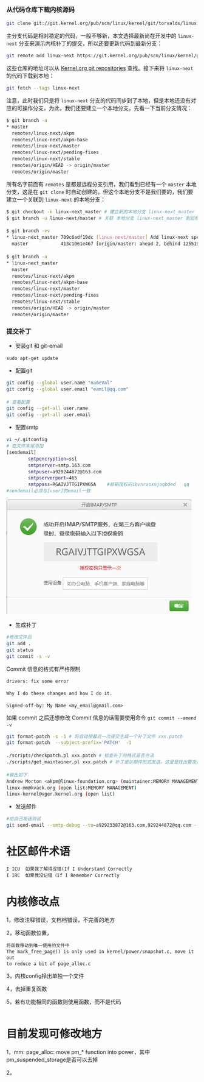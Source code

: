 ### 从代码仓库下载内核源码

```bash
git clone git://git.kernel.org/pub/scm/linux/kernel/git/torvalds/linux.git
```

主分支代码是相对稳定的代码，一般不够新，本文选择最新尚在开发中的 `linux-next` 分支来演示内核补丁的提交，所以还要更新代码到最新分支：

```bash
git remote add linux-next https://git.kernel.org/pub/scm/linux/kernel/git/next/linux-next.git
```

这些仓库的地址可以从 [Kernel.org git repositories](https://git.kernel.org/) 查找。接下来将 `linux-next` 的代码下载到本地：

```bash
git fetch --tags linux-next
```

注意，此时我们只是将 `linux-next` 分支的代码同步到了本地，但是本地还没有对应的可操作分支，为此，我们还要建立一个本地分支。先看一下当前分支情况：

```bash
$ git branch -a
* master
  remotes/linux-next/akpm
  remotes/linux-next/akpm-base
  remotes/linux-next/master
  remotes/linux-next/pending-fixes
  remotes/linux-next/stable
  remotes/origin/HEAD -> origin/master
  remotes/origin/master
```

所有名字前面有 `remotes` 是都是远程分支引用，我们看到已经有一个 `master` 本地分支，这是在 `git clone` 时自动创建的。但这个本地分支不是我们要的，我们要建立一个关联到 `linux-next` 的本地分支：

```bash
$ git checkout -b linux-next_master # 建立新的本地分支 linux-next_master
$ git branch -u linux-next/master # 关联 本地分支 linux-next_master 到远程分支 linux-next/master

$ git branch -vv
* linux-next_master 709c6adf19dc [linux-next/master] Add linux-next specific files for 20230307
  master            413c1061e467 [origin/master: ahead 2, behind 125519] Merge remote-tracking branch 'origin/master'

$ git branch -a
* linux-next_master
  master
  remotes/linux-next/akpm
  remotes/linux-next/akpm-base
  remotes/linux-next/master
  remotes/linux-next/pending-fixes
  remotes/linux-next/stable
  remotes/origin/HEAD -> origin/master
  remotes/origin/master
```

### 提交补丁

- 安装git 和 git-email

`sudo apt-get update`

- 配置git

```bash
git config --global user.name "nameVal"
git config --global user.email "eamil@qq.com"

# 查看配置
git config --get-all user.name
git config --get-all user.email
```

- 配置smtp

```bash
vi ~/.gitconfig
# 在文件末尾添加
[sendemail]
        smtpencryption=ssl
        smtpserver=smtp.163.com
        smtpuser=a929244872@163.com
        smtpserverport=465
        smtppass=RGAIVJTTGIPXWGSA    #邮箱授权码ibvnraoxojoqbded   qq
#sendemail必须与[user]的email一致
```

![](./image/1.PNG)

- 生成补丁

```bash
#修改文件后
git add .
git status
git commit -s -v
```

Commit 信息的格式有严格限制

```
drivers: fix some error

Why I do these changes and how I do it.

Signed-off-by: My Name <my_email@gmail.com>
```

如果 commit 之后还想修改 Commit 信息的话需要使用命令 `git commit --amend -v`

```bash
git format-patch -s -1 # 将自动按最近一次提交生成一个补丁文件 xxx.patch
git format-patch  --subject-prefix='PATCH'  -1

./scripts/checkpatch.pl xxx.patch # 检查补丁的格式是否合法
./scripts/get_maintainer.pl xxx.patch # 补丁是以邮件形式发送，这里是找出要发送的邮箱

#输出如下
Andrew Morton <akpm@linux-foundation.org> (maintainer:MEMORY MANAGEMENT)
linux-mm@kvack.org (open list:MEMORY MANAGEMENT)
linux-kernel@vger.kernel.org (open list)
```

- 发送邮件

```bash
#给自己发送测试
git send-email --smtp-debug --to=a929233872@163.com,929244872@qq.com --cc=929244872@qq.com 0001-mm-fix-some-error.patch
```

# 社区邮件术语

```tex
I ICU  如果我了解得没错(If I Understand Correctly
I IRC  如果我没记错（If I Remember Correctly
```

# 内核修改点

1，修改注释错误，文档档错误，不完善的地方

2，移动函数位置，

```textile
将函数移动到唯一使用的文件中
The mark_free_page() is only used in kernel/power/snapshot.c, move it out
to reduce a bit of page_alloc.c
```

3，内核config拎出单独一个文件

4，去掉重复函数

5，若有功能相同的函数则使用函数，而不是代码

```textile

```

# 目前发现可修改地方

1，mm: page_alloc: move pm_* function into power，其中pm_suspended_storage是否可以去掉

2，
